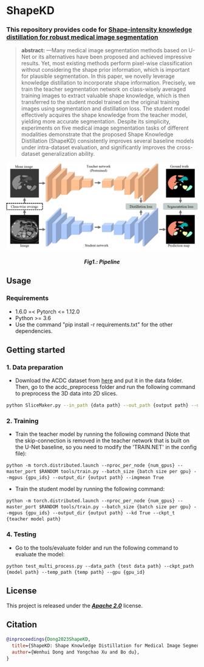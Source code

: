 # ShapeKD
### This repository provides code for [Shape-intensity knowledge distillation for robust medical image segmentation ](https://arxiv.org/abs/2108.07774)

>**abstract:**
>—Many medical image segmentation methods based on U-Net or its alternatives have been proposed and achieved impressive
results. Yet, most existing methods perform pixel-wise classification without considering the shape prior information, 
> which is important for plausible segmentation. In this paper, we novelly leverage knowledge distillation to incorporate 
> shape information. Precisely, we train the teacher segmentation network on class-wisely averaged training images to
> extract valuable shape knowledge, which is then transferred to the student model trained on the original training
> images using segmentation and distillation loss. The student model effectively acquires the shape knowledge from 
> the teacher model, yielding more accurate segmentation. Despite its simplicity, experiments on five medical image 
> segmentation tasks of different modalities demonstrate that the proposed Shape Knowledge Distillation (ShapeKD) 
> consistently improves several baseline models under intra-dataset evaluation, and significantly improves the 
> cross-dataset generalization ability.

![image](images/pipeline.png)
##### <center>Fig1.: Pipeline</center>

## Usage

### Requirements
- 1.6.0 =< Pytorch <= 1.12.0
- Python >= 3.6
- Use the command "pip install -r requirements.txt" for the other dependencies.

## Getting started

### 1. Data preparation
- Download the ACDC dataset from [here](https://www.creatis.insa-lyon.fr/Challenge/acdc/) and put it in the data folder.
Then, go to the acdc_preprocess folder and run the following command to preprocess the 3D data into 2D slices.
```bash
python SliceMaker.py --in_path {data path} --out_path {output path} --data_json {data json file} --mode {train/val/test}
```
### 2. Training

- Train the teacher model by running the following command (Note that the skip-connection is removed in the teacher network that is built on the U-Net baseline, so you need to modify the 'TRAIN.NET' in the config file):

```
python -m torch.distributed.launch --nproc_per_node {num_gpus} --master_port $RANDOM tools/train.py --batch_size {batch size per gpu} --mgpus {gpu_ids} --output_dir {output path} --imgmean True
```
- Train the student model by running the following command:
```
python -m torch.distributed.launch --nproc_per_node {num_gpus} --master_port $RANDOM tools/train.py --batch_size {batch size per gpu} --mgpus {gpu_ids} --output_dir {output path} --kd True --ckpt_t {teacher model path}
```

### 4. Testing
- Go to the tools/evaluate folder and run the following command to evaluate the model:
```
python test_multi_process.py --data_path {test data path} --ckpt_path {model path} --temp_path {temp path} --gpu {gpu_id}
```

## License
This project is released under the [_**Apache 2.0**_](LICENSE) license.

## Citation
```bibtex
@inproceedings{Dong2023ShapeKD,
  title={ShapeKD: Shape Knowledge Distillation for Medical Image Segmentation},
  author={Wenhui Dong and Yongchao Xu and Bo du},
}
```
